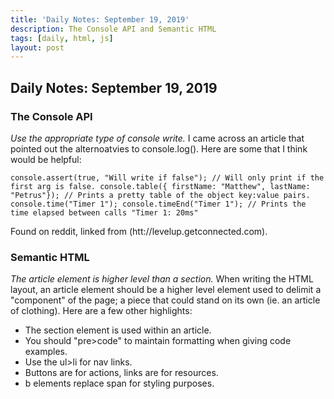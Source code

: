 ```yaml
---
title: 'Daily Notes: September 19, 2019'
description: The Console API and Semantic HTML
tags: [daily, html, js]
layout: post
---
```


## Daily Notes: September 19, 2019

### The Console API

_Use the appropriate type of console write._ I came across an article that pointed out the alternoatvies to console.log(). Here are some that I think would be helpful:

`console.assert(true, "Will write if false"); // Will only print if the first arg is false. console.table({ firstName: "Matthew", lastName: "Petrus"}); // Prints a pretty table of the object key:value pairs. console.time("Timer 1"); console.timeEnd("Timer 1"); // Prints the time elapsed between calls "Timer 1: 20ms"`

Found on reddit, linked from (htt://levelup.getconnected.com).

### Semantic HTML

_The article element is higher level than a section._ When writing the HTML layout, an article element should be a higher level element used to delimit a "component" of the page; a piece that could stand on its own (ie. an article of clothing). Here are a few other highlights:

- The section element is used within an article.
- You should "pre>code" to maintain formatting when giving code examples.
- Use the ul>li for nav links.
- Buttons are for actions, links are for resources.
- b elements replace span for styling purposes.
